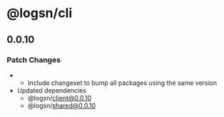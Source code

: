 # @logsn/cli

## 0.0.10

### Patch Changes

- - Include changeset to bump all packages using the same version
- Updated dependencies
  - @logsn/client@0.0.10
  - @logsn/shared@0.0.10
